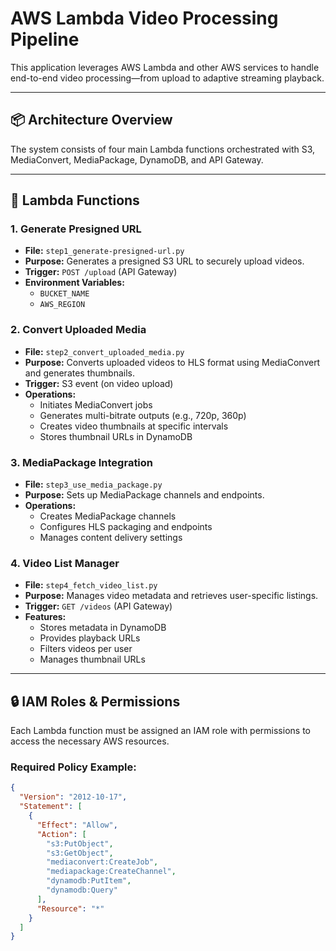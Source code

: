 # AWS Lambda Video Processing Pipeline

This application leverages AWS Lambda and other AWS services to handle end-to-end video processing—from upload to adaptive streaming playback.

---

## 📦 Architecture Overview

The system consists of four main Lambda functions orchestrated with S3, MediaConvert, MediaPackage, DynamoDB, and API Gateway.

---

## 🚀 Lambda Functions

### 1. **Generate Presigned URL**
- **File:** `step1_generate-presigned-url.py`
- **Purpose:** Generates a presigned S3 URL to securely upload videos.
- **Trigger:** `POST /upload` (API Gateway)
- **Environment Variables:**
  - `BUCKET_NAME`
  - `AWS_REGION`

### 2. **Convert Uploaded Media**
- **File:** `step2_convert_uploaded_media.py`
- **Purpose:** Converts uploaded videos to HLS format using MediaConvert and generates thumbnails.
- **Trigger:** S3 event (on video upload)
- **Operations:**
  - Initiates MediaConvert jobs
  - Generates multi-bitrate outputs (e.g., 720p, 360p)
  - Creates video thumbnails at specific intervals
  - Stores thumbnail URLs in DynamoDB

### 3. **MediaPackage Integration**
- **File:** `step3_use_media_package.py`
- **Purpose:** Sets up MediaPackage channels and endpoints.
- **Operations:**
  - Creates MediaPackage channels
  - Configures HLS packaging and endpoints
  - Manages content delivery settings

### 4. **Video List Manager**
- **File:** `step4_fetch_video_list.py`
- **Purpose:** Manages video metadata and retrieves user-specific listings.
- **Trigger:** `GET /videos` (API Gateway)
- **Features:**
  - Stores metadata in DynamoDB
  - Provides playback URLs
  - Filters videos per user
  - Manages thumbnail URLs

---

## 🔒 IAM Roles & Permissions

Each Lambda function must be assigned an IAM role with permissions to access the necessary AWS resources.

### Required Policy Example:

```json
{
  "Version": "2012-10-17",
  "Statement": [
    {
      "Effect": "Allow",
      "Action": [
        "s3:PutObject",
        "s3:GetObject",
        "mediaconvert:CreateJob",
        "mediapackage:CreateChannel",
        "dynamodb:PutItem",
        "dynamodb:Query"
      ],
      "Resource": "*"
    }
  ]
}
````
